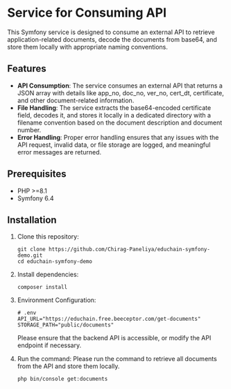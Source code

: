 # Service for Consuming API

This Symfony service is designed to consume an external API to retrieve application-related documents, decode the documents from base64, and store them locally with appropriate naming conventions.

## Features

- **API Consumption**: The service consumes an external API that returns a JSON array with details like app_no, doc_no, ver_no, cert_dt, certificate, and other document-related information.
- **File Handling**: The service extracts the base64-encoded certificate field, decodes it, and stores it locally in a dedicated directory with a filename convention based on the document description and document number.
- **Error Handling**: Proper error handling ensures that any issues with the API request, invalid data, or file storage are logged, and meaningful error messages are returned.

## Prerequisites

- PHP >=8.1
- Symfony 6.4

## Installation

1. Clone this repository:
   ```
   git clone https://github.com/Chirag-Paneliya/educhain-symfony-demo.git
   cd educhain-symfony-demo
   ```

2. Install dependencies:
    ```
    composer install
    ```

3. Environment Configuration:
    ```
    # .env
    API_URL="https://educhain.free.beeceptor.com/get-documents"
    STORAGE_PATH="public/documents"
    ```

    Please ensure that the backend API is accessible, or modify the API endpoint if necessary.

4. Run the command:
    Please run the command to retrieve all documents from the API and store them locally.
    ```
    php bin/console get:documents
    ```
